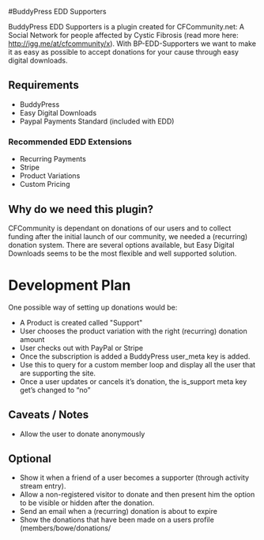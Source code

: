 #BuddyPress EDD Supporters

BuddyPress EDD Supporters is a plugin created for CFCommunity.net: A Social Network for people affected by Cystic Fibrosis (read more here: http://igg.me/at/cfcommunity/x). With BP-EDD-Supporters we want to make it as easy as possible to accept donations for your cause through easy digital downloads. 

## Requirements

- BuddyPress
- Easy Digital Downloads
- Paypal Payments Standard (included with EDD)

### Recommended EDD Extensions
- Recurring Payments
- Stripe
- Product Variations 
- Custom Pricing

## Why do we need this plugin?

CFCommunity is dependant on donations of our users and to collect funding after the initial launch of our community, we needed a (recurring) donation system. There are several options available, but Easy Digital Downloads seems to be the most flexible and well  supported solution. 


# Development Plan

One possible way of setting up  donations would be:

- A Product is created called "Support"
- User chooses the product variation with the right (recurring) donation amount
- User checks out with PayPal or Stripe
- Once the subscription is added a BuddyPress user_meta key is added.
- Use this to query for a custom member loop and display all the user that are supporting the site.
- Once a user updates or cancels it’s donation, the is_support meta key get’s changed to “no”

## Caveats / Notes

- Allow the user to donate anonymously 

## Optional

- Show it when a friend of a user becomes a supporter (through activity stream entry).
- Allow a non-registered visitor to donate and then present him the option to be visible or hidden after the donation.
- Send an email when a (recurring) donation is about to expire
- Show the donations that have been made on a users profile (members/bowe/donations/

